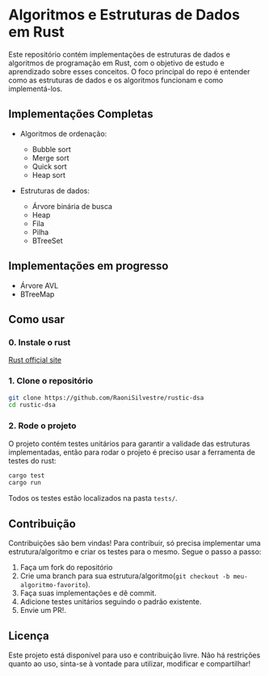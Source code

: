 # Algoritmos e Estruturas de Dados em Rust

Este repositório contém implementações de estruturas de dados e algoritmos de
programação em Rust, com o objetivo de estudo e aprendizado sobre esses conceitos.
O foco principal do repo é entender como as estruturas de dados e os algoritmos
funcionam e como implementá-los.

## Implementações Completas

- Algoritmos de ordenação:
  - Bubble sort
  - Merge sort
  - Quick sort
  - Heap sort

- Estruturas de dados:
  - Árvore binária de busca
  - Heap
  - Fila
  - Pilha
  - BTreeSet

## Implementações em progresso

- Árvore AVL
- BTreeMap

## Como usar

### 0. Instale o rust

[Rust official site](https://www.rust-lang.org/tools/install)

### 1. Clone o repositório

```bash
git clone https://github.com/RaoniSilvestre/rustic-dsa
cd rustic-dsa
```

### 2. Rode o projeto

O projeto contém testes unitários para garantir a validade
das estruturas implementadas, então para rodar o projeto
é preciso usar a ferramenta de testes do rust:

```bash
cargo test
cargo run
```

Todos os testes estão localizados na pasta `tests/`.

## Contribuição

Contribuições são bem vindas! Para contribuir, só precisa implementar
uma estrutura/algoritmo e criar os testes para o mesmo. Segue o passo a passo:

1. Faça um fork do repositório
2. Crie uma branch para sua estrutura/algoritmo(`git checkout -b meu-algoritmo-favorito`).
3. Faça suas implementações e dê commit.
4. Adicione testes unitários seguindo o padrão existente.
5. Envie um PR!.

## Licença

Este projeto está disponível para uso e contribuição livre.
Não há restrições quanto ao uso, sinta-se à vontade para utilizar, modificar e compartilhar!
